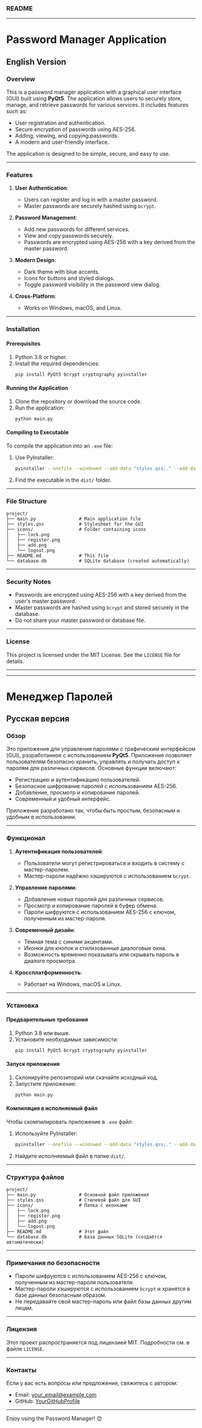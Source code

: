 ### README

---

# Password Manager Application

## English Version

### Overview
This is a password manager application with a graphical user interface (GUI) built using **PyQt5**. The application allows users to securely store, manage, and retrieve passwords for various services. It includes features such as:
- User registration and authentication.
- Secure encryption of passwords using AES-256.
- Adding, viewing, and copying passwords.
- A modern and user-friendly interface.

The application is designed to be simple, secure, and easy to use.

---

### Features
1. **User Authentication**:
   - Users can register and log in with a master password.
   - Master passwords are securely hashed using `bcrypt`.

2. **Password Management**:
   - Add new passwords for different services.
   - View and copy passwords securely.
   - Passwords are encrypted using AES-256 with a key derived from the master password.

3. **Modern Design**:
   - Dark theme with blue accents.
   - Icons for buttons and styled dialogs.
   - Toggle password visibility in the password view dialog.

4. **Cross-Platform**:
   - Works on Windows, macOS, and Linux.

---

### Installation

#### Prerequisites
1. Python 3.8 or higher.
2. Install the required dependencies:
   ```bash
   pip install PyQt5 bcrypt cryptography pyinstaller
   ```

#### Running the Application
1. Clone the repository or download the source code.
2. Run the application:
   ```bash
   python main.py
   ```

#### Compiling to Executable
To compile the application into an `.exe` file:
1. Use PyInstaller:
   ```bash
   pyinstaller --onefile --windowed --add-data "styles.qss;." --add-data "icons/*;icons" main.py
   ```
2. Find the executable in the `dist/` folder.

---

### File Structure
```
project/
├── main.py                # Main application file
├── styles.qss             # Stylesheet for the GUI
├── icons/                 # Folder containing icons
│   ├── lock.png
│   ├── register.png
│   ├── add.png
│   └── logout.png
├── README.md              # This file
└── database.db            # SQLite database (created automatically)
```

---

### Security Notes
- Passwords are encrypted using AES-256 with a key derived from the user's master password.
- Master passwords are hashed using `bcrypt` and stored securely in the database.
- Do not share your master password or database file.

---

### License
This project is licensed under the MIT License. See the `LICENSE` file for details.

---

---

# Менеджер Паролей

## Русская версия

### Обзор
Это приложение для управления паролями с графическим интерфейсом (GUI), разработанное с использованием **PyQt5**. Приложение позволяет пользователям безопасно хранить, управлять и получать доступ к паролям для различных сервисов. Основные функции включают:
- Регистрацию и аутентификацию пользователей.
- Безопасное шифрование паролей с использованием AES-256.
- Добавление, просмотр и копирование паролей.
- Современный и удобный интерфейс.

Приложение разработано так, чтобы быть простым, безопасным и удобным в использовании.

---

### Функционал
1. **Аутентификация пользователей**:
   - Пользователи могут регистрироваться и входить в систему с мастер-паролем.
   - Мастер-пароли надёжно хэшируются с использованием `bcrypt`.

2. **Управление паролями**:
   - Добавление новых паролей для различных сервисов.
   - Просмотр и копирование паролей в буфер обмена.
   - Пароли шифруются с использованием AES-256 с ключом, полученным из мастер-пароля.

3. **Современный дизайн**:
   - Тёмная тема с синими акцентами.
   - Иконки для кнопок и стилизованные диалоговые окна.
   - Возможность временно показывать или скрывать пароль в диалоге просмотра.

4. **Кроссплатформенность**:
   - Работает на Windows, macOS и Linux.

---

### Установка

#### Предварительные требования
1. Python 3.8 или выше.
2. Установите необходимые зависимости:
   ```bash
   pip install PyQt5 bcrypt cryptography pyinstaller
   ```

#### Запуск приложения
1. Склонируйте репозиторий или скачайте исходный код.
2. Запустите приложение:
   ```bash
   python main.py
   ```

#### Компиляция в исполняемый файл
Чтобы скомпилировать приложение в `.exe` файл:
1. Используйте PyInstaller:
   ```bash
   pyinstaller --onefile --windowed --add-data "styles.qss;." --add-data "icons/*;icons" main.py
   ```
2. Найдите исполняемый файл в папке `dist/`.

---

### Структура файлов
```
project/
├── main.py                # Основной файл приложения
├── styles.qss             # Стилевой файл для GUI
├── icons/                 # Папка с иконками
│   ├── lock.png
│   ├── register.png
│   ├── add.png
│   └── logout.png
├── README.md              # Этот файл
└── database.db            # База данных SQLite (создаётся автоматически)
```

---

### Примечания по безопасности
- Пароли шифруются с использованием AES-256 с ключом, полученным из мастер-пароля пользователя.
- Мастер-пароли хэшируются с использованием `bcrypt` и хранятся в базе данных безопасным образом.
- Не передавайте свой мастер-пароль или файл базы данных другим лицам.

---

### Лицензия
Этот проект распространяется под лицензией MIT. Подробности см. в файле `LICENSE`.

--- 

### Контакты
Если у вас есть вопросы или предложения, свяжитесь с автором:
- Email: [your_email@example.com](mailto:your_email@example.com)
- GitHub: [YourGitHubProfile](https://github.com/YourGitHubProfile)

--- 

Enjoy using the Password Manager! 😊